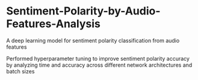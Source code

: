 # Sentiment-Polarity-by-Audio-Features-Analysis
A deep learning model for sentiment polarity classification from audio features

Performed hyperparameter tuning to improve sentiment polarity accuracy by analyzing time and accuracy across different network architectures and batch sizes
